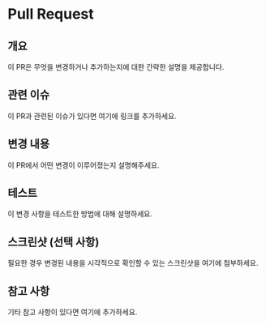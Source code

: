 # Pull Request

## 개요
이 PR은 무엇을 변경하거나 추가하는지에 대한 간략한 설명을 제공합니다.

## 관련 이슈
이 PR과 관련된 이슈가 있다면 여기에 링크를 추가하세요.

## 변경 내용
이 PR에서 어떤 변경이 이루어졌는지 설명해주세요.

## 테스트
이 변경 사항을 테스트한 방법에 대해 설명하세요.

## 스크린샷 (선택 사항)
필요한 경우 변경된 내용을 시각적으로 확인할 수 있는 스크린샷을 여기에 첨부하세요.

## 참고 사항
기타 참고 사항이 있다면 여기에 추가하세요.
